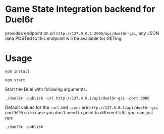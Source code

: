# Game State Integration backend for Duel6r

provides endpoint on url `http://127.0.0.1:3000/api/duel6r-gsi`, any JSON data POSTed to this endpoint will be available
for GETing.

# Usage

`npm install`

`npm start`


Start the Duel with following arguments:

```
./duel6r -publish -url http://127.0.0.1/api/duel6r-gsi -port 3000
```

Default values for the `-url` and `-port` are `http://127.0.0.1/api/duel6r-gsi` and `3000`
so in case you don't need to point to different URL you can just run:

```
./duel6r -publish
```

